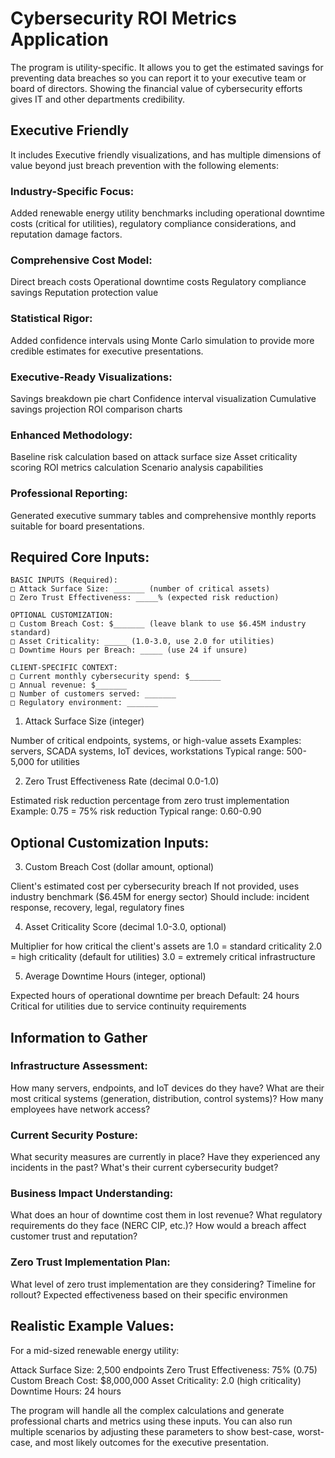 # Cybersecurity ROI Metrics Application
The program is utility-specific. It allows you to get the estimated savings for preventing data breaches so you can report it to your executive team or board of directors. Showing the financial value of cybersecurity efforts gives IT and other departments credibility.

## Executive Friendly

It includes Executive friendly visualizations, and has multiple dimensions of value beyond just breach prevention with the following elements:

### Industry-Specific Focus: 
Added renewable energy utility benchmarks including operational downtime costs (critical for utilities), regulatory compliance considerations, and reputation damage factors.

### Comprehensive Cost Model: 
Direct breach costs
Operational downtime costs
Regulatory compliance savings
Reputation protection value

### Statistical Rigor: 
Added confidence intervals using Monte Carlo simulation to provide more credible estimates for executive presentations.

### Executive-Ready Visualizations: 
Savings breakdown pie chart
Confidence interval visualization
Cumulative savings projection
ROI comparison charts

### Enhanced Methodology:
Baseline risk calculation based on attack surface size
Asset criticality scoring
ROI metrics calculation
Scenario analysis capabilities

### Professional Reporting: 
Generated executive summary tables and comprehensive monthly reports suitable for board presentations.

## Required Core Inputs:

```
BASIC INPUTS (Required):
□ Attack Surface Size: _______ (number of critical assets)
□ Zero Trust Effectiveness: _____% (expected risk reduction)

OPTIONAL CUSTOMIZATION:
□ Custom Breach Cost: $_______ (leave blank to use $6.45M industry standard)
□ Asset Criticality: _____ (1.0-3.0, use 2.0 for utilities)
□ Downtime Hours per Breach: _____ (use 24 if unsure)

CLIENT-SPECIFIC CONTEXT:
□ Current monthly cybersecurity spend: $_______
□ Annual revenue: $_______
□ Number of customers served: _______
□ Regulatory environment: _______
```

1. Attack Surface Size (integer)

Number of critical endpoints, systems, or high-value assets
Examples: servers, SCADA systems, IoT devices, workstations
Typical range: 500-5,000 for utilities

2. Zero Trust Effectiveness Rate (decimal 0.0-1.0)

Estimated risk reduction percentage from zero trust implementation
Example: 0.75 = 75% risk reduction
Typical range: 0.60-0.90

## Optional Customization Inputs:

3. Custom Breach Cost (dollar amount, optional)

Client's estimated cost per cybersecurity breach
If not provided, uses industry benchmark ($6.45M for energy sector)
Should include: incident response, recovery, legal, regulatory fines

4. Asset Criticality Score (decimal 1.0-3.0, optional)

Multiplier for how critical the client's assets are
1.0 = standard criticality
2.0 = high criticality (default for utilities)
3.0 = extremely critical infrastructure

5. Average Downtime Hours (integer, optional)

Expected hours of operational downtime per breach
Default: 24 hours
Critical for utilities due to service continuity requirements

## Information to Gather

### Infrastructure Assessment:
How many servers, endpoints, and IoT devices do they have?
What are their most critical systems (generation, distribution, control systems)?
How many employees have network access?

### Current Security Posture:
What security measures are currently in place?
Have they experienced any incidents in the past?
What's their current cybersecurity budget?

### Business Impact Understanding:
What does an hour of downtime cost them in lost revenue?
What regulatory requirements do they face (NERC CIP, etc.)?
How would a breach affect customer trust and reputation?

### Zero Trust Implementation Plan:
What level of zero trust implementation are they considering?
Timeline for rollout?
Expected effectiveness based on their specific environmen

## Realistic Example Values:
For a mid-sized renewable energy utility:

Attack Surface Size: 2,500 endpoints
Zero Trust Effectiveness: 75% (0.75)
Custom Breach Cost: $8,000,000
Asset Criticality: 2.0 (high criticality)
Downtime Hours: 24 hours

The program will handle all the complex calculations and generate professional charts and metrics using these inputs. You can also run multiple scenarios by adjusting these parameters to show best-case, worst-case, and most likely outcomes for the executive presentation.